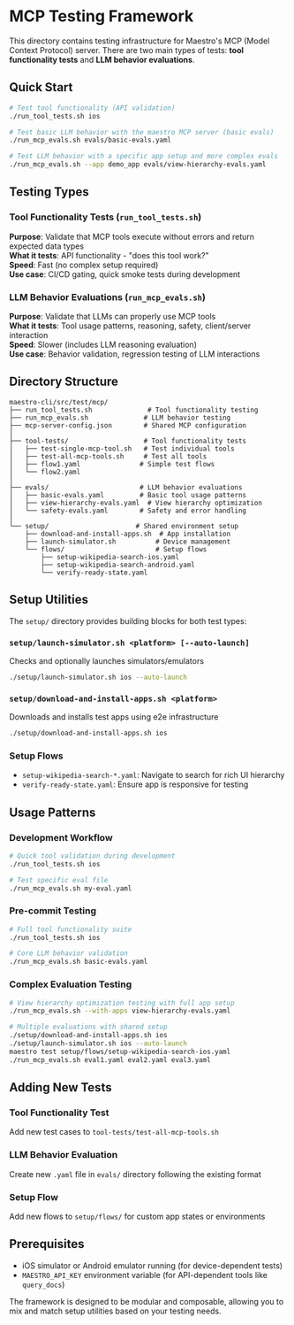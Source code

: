 # MCP Testing Framework

This directory contains testing infrastructure for Maestro's MCP (Model Context Protocol) server. There are two main types of tests: **tool functionality tests** and **LLM behavior evaluations**.

## Quick Start

```bash
# Test tool functionality (API validation)
./run_tool_tests.sh ios

# Test basic LLM behavior with the maestro MCP server (basic evals)  
./run_mcp_evals.sh evals/basic-evals.yaml

# Test LLM behavior with a specific app setup and more complex evals
./run_mcp_evals.sh --app demo_app evals/view-hierarchy-evals.yaml
```

## Testing Types

### Tool Functionality Tests (`run_tool_tests.sh`)
**Purpose**: Validate that MCP tools execute without errors and return expected data types  
**What it tests**: API functionality - "does this tool work?"  
**Speed**: Fast (no complex setup required)  
**Use case**: CI/CD gating, quick smoke tests during development

### LLM Behavior Evaluations (`run_mcp_evals.sh`)
**Purpose**: Validate that LLMs can properly use MCP tools  
**What it tests**: Tool usage patterns, reasoning, safety, client/server interaction  
**Speed**: Slower (includes LLM reasoning evaluation)  
**Use case**: Behavior validation, regression testing of LLM interactions

## Directory Structure

```
maestro-cli/src/test/mcp/
├── run_tool_tests.sh              # Tool functionality testing
├── run_mcp_evals.sh              # LLM behavior testing  
├── mcp-server-config.json        # Shared MCP configuration
│
├── tool-tests/                   # Tool functionality tests
│   ├── test-single-mcp-tool.sh   # Test individual tools
│   ├── test-all-mcp-tools.sh     # Test all tools
│   ├── flow1.yaml               # Simple test flows
│   └── flow2.yaml
│
├── evals/                       # LLM behavior evaluations
│   ├── basic-evals.yaml         # Basic tool usage patterns
│   ├── view-hierarchy-evals.yaml  # View hierarchy optimization
│   └── safety-evals.yaml        # Safety and error handling
│
└── setup/                      # Shared environment setup
    ├── download-and-install-apps.sh  # App installation
    ├── launch-simulator.sh          # Device management
    └── flows/                       # Setup flows
        ├── setup-wikipedia-search-ios.yaml
        ├── setup-wikipedia-search-android.yaml
        └── verify-ready-state.yaml
```

## Setup Utilities

The `setup/` directory provides building blocks for both test types:

### `setup/launch-simulator.sh <platform> [--auto-launch]`
Checks and optionally launches simulators/emulators
```bash
./setup/launch-simulator.sh ios --auto-launch
```

### `setup/download-and-install-apps.sh <platform>`
Downloads and installs test apps using e2e infrastructure
```bash
./setup/download-and-install-apps.sh ios
```

### Setup Flows
- `setup-wikipedia-search-*.yaml`: Navigate to search for rich UI hierarchy
- `verify-ready-state.yaml`: Ensure app is responsive for testing

## Usage Patterns

### Development Workflow
```bash
# Quick tool validation during development
./run_tool_tests.sh ios

# Test specific eval file
./run_mcp_evals.sh my-eval.yaml
```

### Pre-commit Testing
```bash
# Full tool functionality suite
./run_tool_tests.sh ios

# Core LLM behavior validation
./run_mcp_evals.sh basic-evals.yaml
```

### Complex Evaluation Testing
```bash
# View hierarchy optimization testing with full app setup
./run_mcp_evals.sh --with-apps view-hierarchy-evals.yaml

# Multiple evaluations with shared setup
./setup/download-and-install-apps.sh ios
./setup/launch-simulator.sh ios --auto-launch
maestro test setup/flows/setup-wikipedia-search-ios.yaml
./run_mcp_evals.sh eval1.yaml eval2.yaml eval3.yaml
```

## Adding New Tests

### Tool Functionality Test
Add new test cases to `tool-tests/test-all-mcp-tools.sh`

### LLM Behavior Evaluation
Create new `.yaml` file in `evals/` directory following the existing format

### Setup Flow
Add new flows to `setup/flows/` for custom app states or environments

## Prerequisites

- iOS simulator or Android emulator running (for device-dependent tests)
- `MAESTRO_API_KEY` environment variable (for API-dependent tools like `query_docs`)

The framework is designed to be modular and composable, allowing you to mix and match setup utilities based on your testing needs.